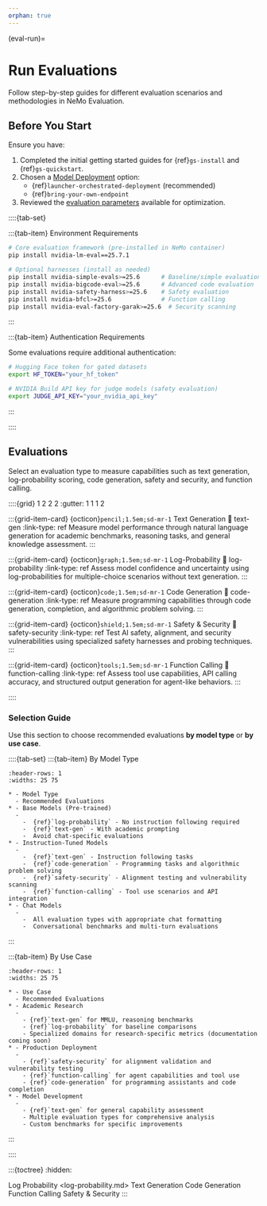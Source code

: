 ```yaml
---
orphan: true
---
```

(eval-run)=

# Run Evaluations

Follow step-by-step guides for different evaluation scenarios and methodologies in NeMo Evaluation.

## Before You Start

Ensure you have:

1. Completed the initial getting started guides for {ref}`gs-install` and {ref}`gs-quickstart`.
2. Chosen a [Model Deployment](deployment-overview) option:
   - {ref}`launcher-orchestrated-deployment` (recommended)
   - {ref}`bring-your-own-endpoint`
3. Reviewed the [evaluation parameters](eval-parameters) available for optimization.

::::{tab-set}

:::{tab-item} Environment Requirements

```bash
# Core evaluation framework (pre-installed in NeMo container)
pip install nvidia-lm-eval==25.7.1

# Optional harnesses (install as needed)
pip install nvidia-simple-evals>=25.6      # Baseline/simple evaluations
pip install nvidia-bigcode-eval>=25.6      # Advanced code evaluation  
pip install nvidia-safety-harness>=25.6    # Safety evaluation
pip install nvidia-bfcl>=25.6              # Function calling
pip install nvidia-eval-factory-garak>=25.6  # Security scanning
```

:::

:::{tab-item} Authentication Requirements

Some evaluations require additional authentication:

```bash
# Hugging Face token for gated datasets
export HF_TOKEN="your_hf_token"

# NVIDIA Build API key for judge models (safety evaluation)
export JUDGE_API_KEY="your_nvidia_api_key"
```

:::

::::

## Evaluations

Select an evaluation type to measure capabilities such as text generation, log-probability scoring, code generation, safety and security, and function calling.

::::{grid} 1 2 2 2
:gutter: 1 1 1 2

:::{grid-item-card} {octicon}`pencil;1.5em;sd-mr-1` Text Generation
:link: text-gen
:link-type: ref
Measure model performance through natural language generation for academic benchmarks, reasoning tasks, and general knowledge assessment.
:::

:::{grid-item-card} {octicon}`graph;1.5em;sd-mr-1` Log-Probability
:link: log-probability
:link-type: ref
Assess model confidence and uncertainty using log-probabilities for multiple-choice scenarios without text generation.
:::

:::{grid-item-card} {octicon}`code;1.5em;sd-mr-1` Code Generation
:link: code-generation
:link-type: ref
Measure programming capabilities through code generation, completion, and algorithmic problem solving.
:::

:::{grid-item-card} {octicon}`shield;1.5em;sd-mr-1` Safety & Security
:link: safety-security
:link-type: ref
Test AI safety, alignment, and security vulnerabilities using specialized safety harnesses and probing techniques.
:::

:::{grid-item-card} {octicon}`tools;1.5em;sd-mr-1` Function Calling
:link: function-calling
:link-type: ref
Assess tool use capabilities, API calling accuracy, and structured output generation for agent-like behaviors.
:::

::::

### Selection Guide

Use this section to choose recommended evaluations **by model type** or **by use case**.

::::{tab-set}
:::{tab-item} By Model Type

```{list-table}
:header-rows: 1
:widths: 25 75

* - Model Type
  - Recommended Evaluations
* - Base Models (Pre-trained)
  -
    -  {ref}`log-probability` - No instruction following required
    -  {ref}`text-gen` - With academic prompting
    -  Avoid chat-specific evaluations
* - Instruction-Tuned Models
  -
    -  {ref}`text-gen` - Instruction following tasks
    -  {ref}`code-generation` - Programming tasks and algorithmic problem solving
    -  {ref}`safety-security` - Alignment testing and vulnerability scanning
    -  {ref}`function-calling` - Tool use scenarios and API integration
* - Chat Models
  -
    -  All evaluation types with appropriate chat formatting
    -  Conversational benchmarks and multi-turn evaluations
```

:::

:::{tab-item} By Use Case

```{list-table}
:header-rows: 1
:widths: 25 75

* - Use Case
  - Recommended Evaluations
* - Academic Research
  -
    - {ref}`text-gen` for MMLU, reasoning benchmarks
    - {ref}`log-probability` for baseline comparisons
    - Specialized domains for research-specific metrics (documentation coming soon)
* - Production Deployment
  -
    - {ref}`safety-security` for alignment validation and vulnerability testing
    - {ref}`function-calling` for agent capabilities and tool use
    - {ref}`code-generation` for programming assistants and code completion
* - Model Development
  -
    - {ref}`text-gen` for general capability assessment
    - Multiple evaluation types for comprehensive analysis
    - Custom benchmarks for specific improvements
```

:::

::::

:::{toctree}
:hidden:

Log Probability <log-probability.md>
Text Generation <text-gen>
Code Generation <code-generation>
Function Calling <function-calling>
Safety & Security <safety-security>
:::
